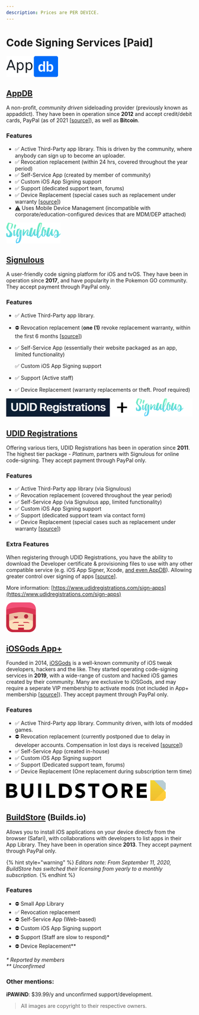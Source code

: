 ```yaml
---
description: Prices are PER DEVICE.
---
```


# Code Signing Services \[Paid\]

![\(&#x20AC;19.99/y with occasional discounts\)](../.gitbook/assets/appdb_logo-svg_56px.png)

## [AppDB](https://appdb.to/)

A non-profit, _community driven_ sideloading provider \(previously known as appaddict\). They have been in operation since **2012** and accept credit/debit cards, PayPal \(as of 2021 \[[source](https://archive.vn/osV5D)\]\), as well as **Bitcoin**.

### **Features**

* ✅ Active Third-Party app library. This is driven by the community, where anybody can sign up to become an uploader. 
* ✅ Revocation replacement \(within 24 hrs, covered throughout the year period\)
* ✅ Self-Service App \(created by member of community\)
* ✅ Custom iOS App Signing support
* ✅ Support \(dedicated support team, forums\) 
* ✅ Device Replacement \(special cases such as replacement under warranty \[[source](https://archive.vn/UgD1P)\]\)
* [⚠️](https://emojipedia.org/warning/) Uses Mobile Device Management \(incompatible with corporate/education-configured devices that are MDM/DEP attached\)





![\($19.99/y\)](../.gitbook/assets/signulous_logo_56px.png)

## [Signulous](https://www.signulous.com/)

A user-friendly code signing platform for iOS and tvOS. They have been in operation since **2017**, and have popularity in the Pokemon GO community. They accept payment through PayPal only.

### **Features**

* ✅ Active Third-Party app library. 
* ⛔ Revocation replacement \(**one \(1\)** revoke replacement warranty, within the first 6 months \[[source](https://archive.vn/y5gOm)\]\)
* ✅ Self-Service App \(essentially their website packaged as an app, limited functionality\)

  ✅ Custom iOS App Signing support

* ✅ Support \(Active staff\)
* ✅ Device Replacement \(warranty replacements or theft. Proof required\) 





![\($19.99/y\)](../.gitbook/assets/udid+siglogo.png)

## [UDID Registrations](https://www.udidregistrations.com/buy)

Offering various tiers, UDID Registrations has been in operation since **2011**. The highest tier package - _Platinum_, partners with Signulous for online code-signing. They accept payment through PayPal only.

### Features

* ✅ Active Third-Party app library \(via Signulous\) 
* ✅ Revocation replacement \(covered throughout the year period\)
* ✅ Self-Service App \(via Signulous app, limited functionality\)
* ✅ Custom iOS App Signing support
* ✅ Support \(dedicated support team via contact form\) 
* ✅ Device Replacement \(special cases such as replacement under warranty \[[source](https://www.udidregistrations.com/buy#replacement)\]\)

### Extra Features

When registering through UDID Registrations, you have the ability to download the Developer certificate & provisioning files to use with any other compatible service \(e.g. iOS App Signer, Xcode, [and even AppDB](https://forum.appdb.to/index.php?/topic/4707-tut-how-to-install-any-app-from-appdb-absolutely-for-free/)\). Allowing greater control over signing of apps \[[source](https://www.udidregistrations.com/buy#certificate)\].

More information: [https://www.udidregistrations.com/sign-apps](https://www.udidregistrations.com/sign-apps)





![iOSGods App+ Member \($24.00/y\)](../.gitbook/assets/iosgods_logo80px.png)

## [iOSGods App+](https://plusapp.iosgods.com/product/iosgods-app/)

Founded in 2014, [iOSGods](https://iosgods.com/) is a well-known community of iOS tweak developers, hackers and the like. They started operating code-signing services in **2019**, with a wide-range of custom and hacked iOS games created by their community. Many are exclusive to iOSGods, and may require a seperate VIP membership to activate mods \(not included in App+ membership \[[source](https://iosgods.com/topic/100620-iosgods-app-frequently-asked-questions-answers/)\]\). They accept payment through PayPal only.

### Features

* ✅ Active Third-Party app library. Community driven, with lots of modded games.
* ⛔ Revocation replacement \(currently postponed due to delay in developer accounts. Compensation in lost days is received \[[source](https://plusapp.iosgods.com/account-reseller-program/)\]\)
* ✅ Self-Service App \(created in-house\)
* ✅ Custom iOS App Signing support
* ✅ Support \(Dedicated support team, forums\) 
* ✅ Device Replacement \(One replacement during subscription term time\)





![aka builds.io \($19.99 per month\)](../.gitbook/assets/buildstore-title-56px_black.png)

## [BuildStore](https://builds.io/) \(Builds.io\)

Allows you to install iOS applications on your device directly from the browser \(Safari\), with collaborations with developers to list apps in their App Library. They have been in operation since **2013**. They accept payment through PayPal only.

{% hint style="warning" %}
_Editors note: From September 11, 2020, BuildStore has switched their licensing from yearly to a monthly subscription._
{% endhint %}

### **Features**

* ⛔ Small App Library
* ✅ Revocation replacement 
* ⛔ Self-Service App \(Web-based\)
* ⛔ Custom iOS App Signing support
* ⛔ Support \(Staff are slow to respond\)\* 
* ⛔ Device Replacement\*\*

_\* Reported by members  
\*\* Unconfirmed_

### Other mentions:

**iPAWiND**: $39.99/y and unconfirmed support/development.

> All images are copyright to their respective owners.

